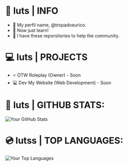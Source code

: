 # 📖 luts | INFO

- 📄 My perfil name, @tropadoeurico.
- 📄 Now just learn!
- 📄 I have these reporsitories to help the community.

# 💻 luts | PROJECTS

- ⭐ OTW Roleplay (Owner) - Soon
- 💻 Dev My Website (Web Development) - Soon

# 📀 luts | GITHUB STATS:
![Your GitHub Stats](https://github-readme-stats.vercel.app/api?username=tropadoeurico&show_icons=true&theme=blue)

# 💿 lutss | TOP LANGUAGES:
![Your Top Languages](https://github-readme-stats.vercel.app/api/top-langs/?tropadoeurico=anuraghazra&layout=donut)
